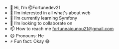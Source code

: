 - 👋 Hi, I’m @Fortunedev21
- 👀 I’m interested in all what's about web
- 🌱 I’m currently learning Symfony
- 💞️ I’m looking to collaborate on 
- 📫 How to reach me fortuneaiounou21@gmail.com
- 😄 Pronouns: He
- ⚡ Fun fact: Okay 😅

<!---
Fortunedev21/Fortunedev21 is a ✨ special ✨ repository because its `README.md` (this file) appears on your GitHub profile.
You can click the Preview link to take a look at your changes.
--->
